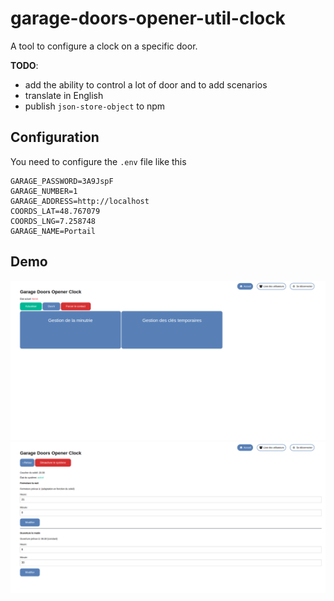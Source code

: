 # garage-doors-opener-util-clock

A tool to configure a clock on a specific door.

**TODO**: 
* add the ability to control a lot of door and to add scenarios
* translate in English
* publish `json-store-object` to npm


## Configuration 

You need to configure the `.env` file like this

```
GARAGE_PASSWORD=3A9JspF
GARAGE_NUMBER=1
GARAGE_ADDRESS=http://localhost
COORDS_LAT=48.767079
COORDS_LNG=7.258748
GARAGE_NAME=Portail
```

## Demo

![Demo 1](demo/demo1.png)
![Demo 2](demo/demo2.png)